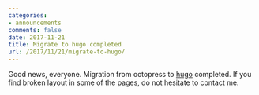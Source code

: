 ```yaml
---
categories: 
- announcements
comments: false
date: 2017-11-21
title: Migrate to hugo completed
url: /2017/11/21/migrate-to-hugo/
---
```


Good news, everyone. Migration from octopress to [hugo] completed. If you find broken layout in some of the pages, do not hesitate to contact me.

[hugo]: https://gohugo.io/